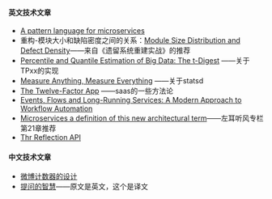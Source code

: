 


#### 英文技术文章
- [A pattern language for microservices](https://microservices.io/patterns/index.html)
- 重构-模块大小和缺陷密度之间的关系：[Module Size Distribution and Defect Density](https://pdfs.semanticscholar.org/9e75/e39f201bea81553a5b3f9962b163c17a0517.pdf)——来自《遗留系统重建实战》的推荐
- [ Percentile and Quantile Estimation of Big Data: The t-Digest](https://dataorigami.net/blogs/napkin-folding/19055451-percentile-and-quantile-estimation-of-big-data-the-t-digest) ——关于TPxx的实现
- [Measure Anything, Measure Everything](https://codeascraft.com/2011/02/15/measure-anything-measure-everything/) ——关于statsd
- [The Twelve-Factor App](https://12factor.net/) ——saas的一些方法论
- [Events, Flows and Long-Running Services: A Modern Approach to Workflow Automation](https://www.infoq.com/articles/events-workflow-automation)
- [Microservices a definition of this new architectural term](https://martinfowler.com/articles/microservices.html)——左耳听风专栏第21章推荐
- [Thr Reflection API](https://docs.oracle.com/javase/tutorial/reflect/index.html)

#### 中文技术文章
- [微博计数器的设计](http://blog.cydu.net/weidesign/2012/09/09/weibo-counter-service-design-2/)
- [提问的智慧](http://doc.zengrong.net/smart-questions/cn.html)——原文是英文，这个是译文

